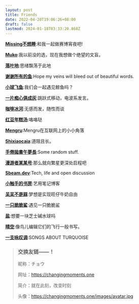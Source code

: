 ```yaml
---
layout: post
title: Friends
date: 2022-04-28T19:06:26+08:00
draft: false
lastmod: 2024-01-18T03:33:20.868Z
---
```

[**Missing不想睡**](https://hugo-missingid.vercel.app/):和我一起做赛博宵夜吧!

[**Muko**](https://hugo-mukokka.vercel.app/):我以前没的选，现在我想做个绝望的文盲。

[**落叶地**](https://good-luck.vercel.app/):思绪飘荡于此地

[**谢谢所有的鱼**](https://gregueria.icu/):Hope my veins will bleed out of beautiful words.

[**小球飞鱼**](https://mantyke.icu/):我们会一起遇见鲸鱼吗？

[**一片痴心俱成灰**](https://akaito.xyz/):跳跃式移动，电波系发言。

[**咖啡冰河**](https://blog.mysto.cyou/):无感而发，随性而谈

[**红豆年糕汤**](https://bibli.info/):咯咯哒

[**Mengru**](https://mengru.space/):Mengru在互联网上的小小角落

[**Shixiaocaia**](https://shixiaocaia.fun):道阻且长。

[**手倦拋書午夢長**](https://www.shingireservation.com/):Some random stuff.

[**漫游者某某号**](https://notion-next-six-henna.vercel.app/):那么就向繁星更深处启程吧

[**Sbeam.dev**](https://sbeam.dev/):Tech, life and open discussion

[**小触手的书房**](https://heiheihei.ca/):艺用笔记博客

[**呆呆不是槑**](https://graugris.icu/):梦想是实现旺仔牛奶自由

[**一只脆脆鲨**](http://woods.sharktale.xyz/):遇见一只脆脆鲨

[**盐**](http://sunnkynews.icu/):想要一块芝士碱水球吗

[**晴空**](https://www.summeringway.icu/):像鸟儿编辑它们的飞行一般书写。

[**一支咏叹调**](https://turquoise.one/):SONGS ABOUT TURQUOISE

> ### 交换友链——！
> 
> 昵称：チョウ 
> 
> 网址：https://changingmoments.one
> 
> 简介：就在此刻，改变时刻 
> 
> 头像：https://changingmoments.one/images/avatar.jpg